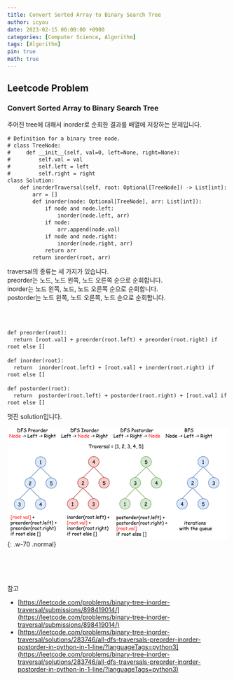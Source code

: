 ```yaml
---
title: Convert Sorted Array to Binary Search Tree
author: icyou
date: 2023-02-15 00:00:00 +0900
categories: [Computer Science, Algorithm]
tags: [Algorithm]
pin: true
math: true
---
```


## Leetcode Problem

### Convert Sorted Array to Binary Search Tree
주어진 tree에 대해서 inorder로 순회한 결과를 배열에 저장하는 문제입니다.  

```
# Definition for a binary tree node.
# class TreeNode:
#     def __init__(self, val=0, left=None, right=None):
#         self.val = val
#         self.left = left
#         self.right = right
class Solution:
    def inorderTraversal(self, root: Optional[TreeNode]) -> List[int]:
        arr = []
        def inorder(node: Optional[TreeNode], arr: List[int]):
            if node and node.left:
                inorder(node.left, arr)
            if node:
                arr.append(node.val)
            if node and node.right:
                inorder(node.right, arr)
            return arr
        return inorder(root, arr)
```

traversal의 종류는 세 가지가 있습니다.  
preorder는 노드, 노드 왼쪽, 노드 오른쪽 순으로 순회합니다.  
inorder는 노드 왼쪽, 노드, 노드 오른쪽 순으로 순회합니다.  
postorder는 노드 왼쪽, 노드 오른쪽, 노드 순으로 순회합니다.  

<br/><br/>
```
def preorder(root):
  return [root.val] + preorder(root.left) + preorder(root.right) if root else []

def inorder(root):
  return  inorder(root.left) + [root.val] + inorder(root.right) if root else []

def postorder(root):
  return  postorder(root.left) + postorder(root.right) + [root.val] if root else []

```

멋진 solution입니다.  

![Desktop View](/assets/img/posts/20230215/traversal.png){: .w-70 .normal}


<br/><br/><br/><br/>
참고 
- [https://leetcode.com/problems/binary-tree-inorder-traversal/submissions/898419014/](https://leetcode.com/problems/binary-tree-inorder-traversal/submissions/898419014/)
- [https://leetcode.com/problems/binary-tree-inorder-traversal/solutions/283746/all-dfs-traversals-preorder-inorder-postorder-in-python-in-1-line/?languageTags=python3](https://leetcode.com/problems/binary-tree-inorder-traversal/solutions/283746/all-dfs-traversals-preorder-inorder-postorder-in-python-in-1-line/?languageTags=python3)
